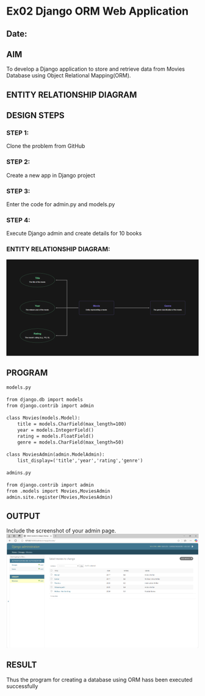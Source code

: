 # Ex02 Django ORM Web Application
## Date: 

## AIM
To develop a Django application to store and retrieve data from Movies Database using Object Relational Mapping(ORM).

## ENTITY RELATIONSHIP DIAGRAM



## DESIGN STEPS

### STEP 1:
Clone the problem from GitHub

### STEP 2:
Create a new app in Django project

### STEP 3:
Enter the code for admin.py and models.py

### STEP 4:
Execute Django admin and create details for 10 books
### ENTITY RELATIONSHIP DIAGRAM:
![alt text](<Screenshot 2025-05-09 165754.png>)
## PROGRAM
~~~
models.py

from django.db import models
from django.contrib import admin

class Movies(models.Model):
    title = models.CharField(max_length=100)
    year = models.IntegerField()
    rating = models.FloatField()
    genre = models.CharField(max_length=50)

class MoviesAdmin(admin.ModelAdmin):
    list_display=('title','year','rating','genre')

admins.py

from django.contrib import admin
from .models import Movies,MoviesAdmin
admin.site.register(Movies,MoviesAdmin)
~~~
## OUTPUT

Include the screenshot of your admin page.
![alt text](<Screenshot 2025-05-02 180114.png>)

## RESULT
Thus the program for creating a database using ORM hass been executed successfully
